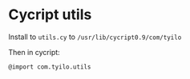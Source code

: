 # Cycript utils

Install to `utils.cy` to `/usr/lib/cycript0.9/com/tyilo`

Then in cycript:

```
@import com.tyilo.utils
```
